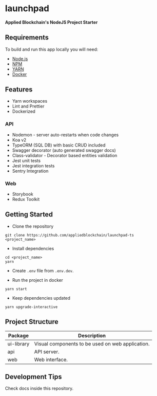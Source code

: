 # launchpad

#### Applied Blockchain's NodeJS Project Starter



## Requirements

To build and run this app locally you will need:

- [Node.js](https://nodejs.org/en/)
- [NPM](https://www.npmjs.com/)
- [YARN](https://yarnpkg.com/)
- [Docker](https://www.docker.com/)

## Features

- Yarn workspaces
- Lint and Prettier
- Dockerized

### API

- Nodemon - server auto-restarts when code changes
- Koa v2
- TypeORM (SQL DB) with basic CRUD included
- Swagger decorator (auto generated swagger docs)
- Class-validator - Decorator based entities validation
- Jest unit tests
- Jest integration tests
- Sentry Integration

### Web

- Storybook
- Redux Toolkit

## Getting Started

- Clone the repository

```
git clone https://github.com/appliedblockchain/launchpad-ts <project_name>
```

- Install dependencies

```
cd <project_name>
yarn
```

- Create `.env` file from `.env.dev`.

- Run the project in docker

```
yarn start
```

- Keep dependencies updated

```
yarn upgrade-interactive
```

## Project Structure

| Package    | Description                                      |
| ---------- | ------------------------------------------------ |
| ui-library | Visual components to be used on web application. |
| api        | API server.                                      |
| web        | Web interface.                                   |

## Development Tips

Check docs inside this repository.
